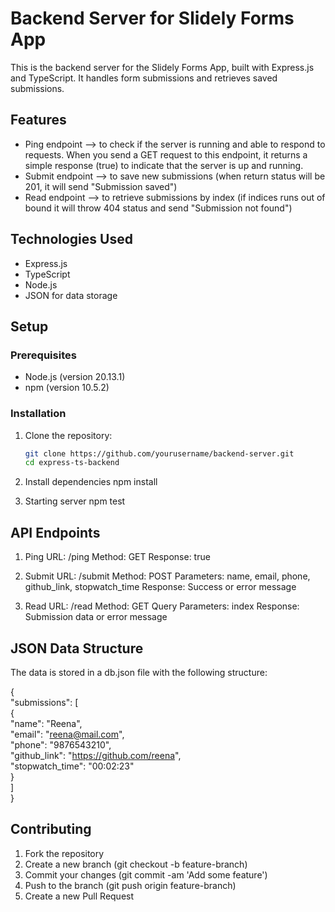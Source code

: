 # Backend Server for Slidely Forms App

This is the backend server for the Slidely Forms App, built with Express.js and TypeScript. It handles form submissions and retrieves saved submissions.

## Features

- Ping endpoint --> to check if the server is running and able to respond to requests. When you send a GET request to this endpoint, it returns a simple response (true) to indicate that the server is up and running.
- Submit endpoint --> to save new submissions (when return status will be 201, it will send "Submission saved")
- Read endpoint --> to retrieve submissions by index (if indices runs out of bound it will throw 404 status and send "Submission not found") 

## Technologies Used

- Express.js
- TypeScript
- Node.js
- JSON for data storage

## Setup

### Prerequisites

- Node.js (version 20.13.1)
- npm (version 10.5.2)

### Installation

1. Clone the repository:

   ```bash
   git clone https://github.com/yourusername/backend-server.git
   cd express-ts-backend

2. Install dependencies
    npm install

3. Starting server
    npm test

## API Endpoints
 1. Ping
    URL: /ping
    Method: GET
    Response: true

 2. Submit
    URL: /submit
    Method: POST
    Parameters: name, email, phone, github_link, stopwatch_time
    Response: Success or error message
 3. Read
    URL: /read
    Method: GET
    Query Parameters: index
    Response: Submission data or error message

    
## JSON Data Structure
   The data is stored in a db.json file with the following structure:

   {  
  "submissions": [  
    {   
     "name": "Reena",  
     "email": "reena@mail.com",  
     "phone": "9876543210",  
     "github_link": "https://github.com/reena",  
     "stopwatch_time": "00:02:23"  
     }  
   ]  
}  

## Contributing
   1. Fork the repository
   2. Create a new branch (git checkout -b feature-branch)
   3. Commit your changes (git commit -am 'Add some feature')
   4. Push to the branch (git push origin feature-branch)
   5. Create a new Pull Request

